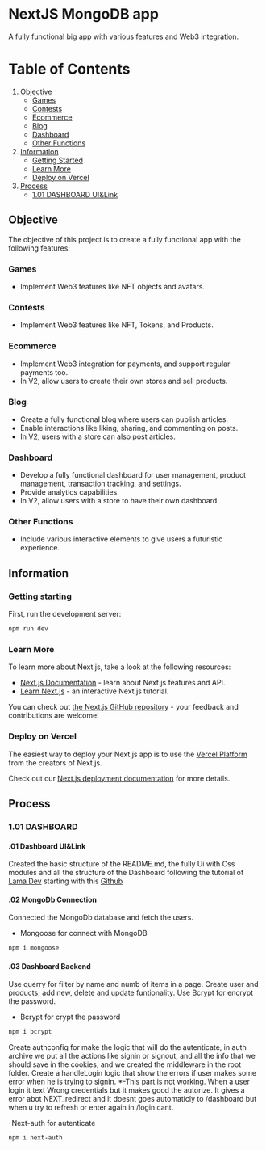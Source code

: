 # NextJS MongoDB app

A fully functional big app with various features and Web3 integration.

# Table of Contents

1. [Objective](#objective)
   - [Games](#games)
   - [Contests](#contests)
   - [Ecommerce](#ecommerce)
   - [Blog](#blog)
   - [Dashboard](#dashboard)
   - [Other Functions](#other-functions)
2. [Information](#information)
   - [Getting Started](#getting-started)
   - [Learn More](#learn-more)
   - [Deploy on Vercel](#deploy-on-vercel)
3. [Process](#process)
   - [1.01 DASHBOARD UI&Link](#101-dashboard)

## Objective

The objective of this project is to create a fully functional app with the following features:

### Games

- Implement Web3 features like NFT objects and avatars.

### Contests

- Implement Web3 features like NFT, Tokens, and Products.

### Ecommerce

- Implement Web3 integration for payments, and support regular payments too.
- In V2, allow users to create their own stores and sell products.

### Blog

- Create a fully functional blog where users can publish articles.
- Enable interactions like liking, sharing, and commenting on posts.
- In V2, users with a store can also post articles.

### Dashboard

- Develop a fully functional dashboard for user management, product management, transaction tracking, and settings.
- Provide analytics capabilities.
- In V2, allow users with a store to have their own dashboard.

### Other Functions

- Include various interactive elements to give users a futuristic experience.

## Information

### Getting starting

First, run the development server:

```bash
npm run dev
```

### Learn More

To learn more about Next.js, take a look at the following resources:

- [Next.js Documentation](https://nextjs.org/docs) - learn about Next.js features and API.
- [Learn Next.js](https://nextjs.org/learn) - an interactive Next.js tutorial.

You can check out [the Next.js GitHub repository](https://github.com/vercel/next.js/) - your feedback and contributions are welcome!

### Deploy on Vercel

The easiest way to deploy your Next.js app is to use the [Vercel Platform](https://vercel.com/new?utm_medium=default-template&filter=next.js&utm_source=create-next-app&utm_campaign=create-next-app-readme) from the creators of Next.js.

Check out our [Next.js deployment documentation](https://nextjs.org/docs/deployment) for more details.

## Process

### 1.01 DASHBOARD

#### .01 Dashboard UI&Link

Created the basic structure of the README.md, the fully Ui with Css modules and all the structure of the Dashboard following the tutorial of [Lama Dev](https://www.youtube.com/watch?v=cBg6xA5C60s&t=5669s) starting with this [Github](https://github.com/safak/nextadmin)

#### .02 MongoDb Connection

Connected the MongoDb database and fetch the users.

- Mongoose for connect with MongoDB

```bash
npm i mongoose
```

#### .03 Dashboard Backend

Use querry for filter by name and numb of items in a page.
Create user and products; add new, delete and update funtionality. Use Bcrypt for encrypt the password.

- Bcrypt for crypt the password

```bash
npm i bcrypt
```

Create authconfig for make the logic that will do the autenticate, in auth archive we put all the actions like signin or signout, and all the info that we should save in the cookies, and we created the middleware in the root folder.
Create a handleLogin logic that show the errors if user makes some error when he is trying to signin.
\*-This part is not working. When a user login it text Wrong credentials but it makes good the autorize. It gives a error abot NEXT_redirect and it doesnt goes automaticly to /dashboard but when u try to refresh or enter again in /login cant.

-Next-auth for autenticate

```bash
npm i next-auth
```
